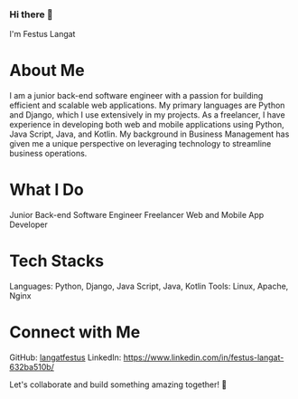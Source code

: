 ### Hi there 👋
 I'm Festus Langat 
# About Me
I am a junior back-end software engineer with a passion for building efficient and scalable web applications. My primary languages are Python and Django, which I use extensively in my projects. As a freelancer, I have experience in developing both web and mobile applications using Python, Java Script, Java, and Kotlin. My background in Business Management has given me a unique perspective on leveraging technology to streamline business operations.

# What I Do
Junior Back-end Software Engineer
Freelancer
Web and Mobile App Developer
# Tech Stacks
Languages: Python, Django, Java Script, Java, Kotlin
Tools: Linux, Apache, Nginx

# Connect with Me
GitHub: [langatfestus](https://github.com/langatfestus)
LinkedIn: https://www.linkedin.com/in/festus-langat-632ba510b/

Let's collaborate and build something amazing together! 🚀

